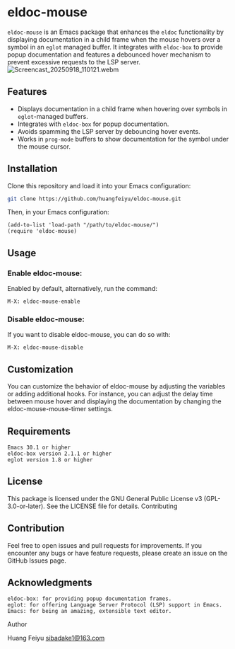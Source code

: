 # eldoc-mouse

`eldoc-mouse` is an Emacs package that enhances the `eldoc` functionality by displaying documentation in a child frame when the mouse hovers over a symbol in an `eglot` managed buffer. It integrates with `eldoc-box` to provide popup documentation and features a debounced hover mechanism to prevent excessive requests to the LSP server.
![Screencast_20250918_110121.webm](https://github.com/user-attachments/assets/6bb80bee-dc2b-4d36-b8a4-4d416e0a6100)


## Features
- Displays documentation in a child frame when hovering over symbols in `eglot`-managed buffers.
- Integrates with `eldoc-box` for popup documentation.
- Avoids spamming the LSP server by debouncing hover events.
- Works in `prog-mode` buffers to show documentation for the symbol under the mouse cursor.

## Installation

Clone this repository and load it into your Emacs configuration:

```sh
git clone https://github.com/huangfeiyu/eldoc-mouse.git
```
Then, in your Emacs configuration:

``` elisp
(add-to-list 'load-path "/path/to/eldoc-mouse/")
(require 'eldoc-mouse)
```

## Usage
### Enable eldoc-mouse:
Enabled by default, alternatively, run the command:
```
M-X: eldoc-mouse-enable
```
### Disable eldoc-mouse:
If you want to disable eldoc-mouse, you can do so with:
```
M-X: eldoc-mouse-disable
```
## Customization

You can customize the behavior of eldoc-mouse by adjusting the variables or adding additional hooks. For instance, you can adjust the delay time between mouse hover and displaying the documentation by changing the eldoc-mouse-mouse-timer settings.
## Requirements

    Emacs 30.1 or higher
    eldoc-box version 2.1.1 or higher
    eglot version 1.8 or higher

## License

This package is licensed under the GNU General Public License v3 (GPL-3.0-or-later). See the LICENSE file for details.
Contributing

## Contribution
Feel free to open issues and pull requests for improvements. If you encounter any bugs or have feature requests, please create an issue on the GitHub Issues page.
## Acknowledgments

    eldoc-box: for providing popup documentation frames.
    eglot: for offering Language Server Protocol (LSP) support in Emacs.
    Emacs: for being an amazing, extensible text editor.

Author

Huang Feiyu sibadake1@163.com

